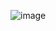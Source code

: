 ![image](https://github.com/RichVR2321/FIS-PROYECTO-2023/assets/143575482/db63f4b7-8131-417c-a04a-86cd3d2e9f68)
